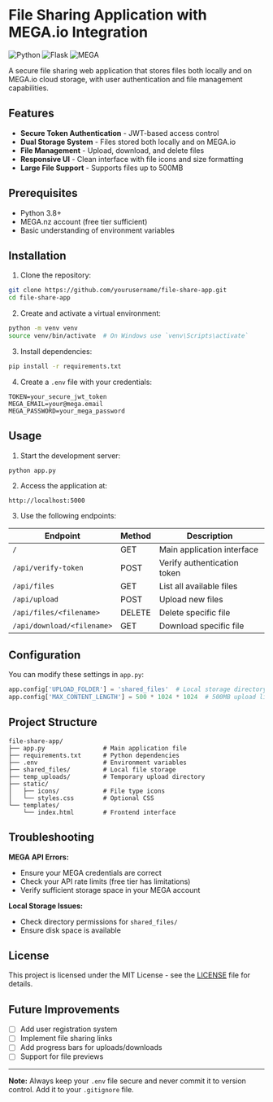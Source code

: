 # File Sharing Application with MEGA.io Integration

![Python](https://img.shields.io/badge/Python-3.8+-blue.svg)
![Flask](https://img.shields.io/badge/Flask-2.0+-green.svg)
![MEGA](https://img.shields.io/badge/MEGA-API-orange.svg)

A secure file sharing web application that stores files both locally and on MEGA.io cloud storage, with user authentication and file management capabilities.

## Features

- **Secure Token Authentication** - JWT-based access control
- **Dual Storage System** - Files stored both locally and on MEGA.io
- **File Management** - Upload, download, and delete files
- **Responsive UI** - Clean interface with file icons and size formatting
- **Large File Support** - Supports files up to 500MB

## Prerequisites

- Python 3.8+
- MEGA.nz account (free tier sufficient)
- Basic understanding of environment variables

## Installation

1. Clone the repository:
```bash
git clone https://github.com/yourusername/file-share-app.git
cd file-share-app
```

2. Create and activate a virtual environment:
```bash
python -m venv venv
source venv/bin/activate  # On Windows use `venv\Scripts\activate`
```

3. Install dependencies:
```bash
pip install -r requirements.txt
```

4. Create a `.env` file with your credentials:
```env
TOKEN=your_secure_jwt_token
MEGA_EMAIL=your@mega.email
MEGA_PASSWORD=your_mega_password
```

## Usage

1. Start the development server:
```bash
python app.py
```

2. Access the application at:
```
http://localhost:5000
```

3. Use the following endpoints:

| Endpoint | Method | Description |
|----------|--------|-------------|
| `/` | GET | Main application interface |
| `/api/verify-token` | POST | Verify authentication token |
| `/api/files` | GET | List all available files |
| `/api/upload` | POST | Upload new files |
| `/api/files/<filename>` | DELETE | Delete specific file |
| `/api/download/<filename>` | GET | Download specific file |

## Configuration

You can modify these settings in `app.py`:

```python
app.config['UPLOAD_FOLDER'] = 'shared_files'  # Local storage directory
app.config['MAX_CONTENT_LENGTH'] = 500 * 1024 * 1024  # 500MB upload limit
```

## Project Structure

```
file-share-app/
├── app.py                # Main application file
├── requirements.txt      # Python dependencies
├── .env                  # Environment variables
├── shared_files/         # Local file storage
├── temp_uploads/         # Temporary upload directory
├── static/
│   ├── icons/            # File type icons
│   └── styles.css        # Optional CSS
└── templates/
    └── index.html        # Frontend interface
```

## Troubleshooting

**MEGA API Errors:**
- Ensure your MEGA credentials are correct
- Check your API rate limits (free tier has limitations)
- Verify sufficient storage space in your MEGA account

**Local Storage Issues:**
- Check directory permissions for `shared_files/`
- Ensure disk space is available

## License

This project is licensed under the MIT License - see the [LICENSE](LICENSE) file for details.

## Future Improvements

- [ ] Add user registration system
- [ ] Implement file sharing links
- [ ] Add progress bars for uploads/downloads
- [ ] Support for file previews

---

**Note:** Always keep your `.env` file secure and never commit it to version control. Add it to your `.gitignore` file.
